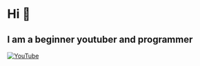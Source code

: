# Hi 👋

## I am a beginner youtuber and programmer

[![YouTube](https://img.shields.io/badge/-YouTube-FFFFFF?style=for-the-badge&logo=YouTube&logoColor=ff1a1a)](https://www.youtube.com/@doshan)